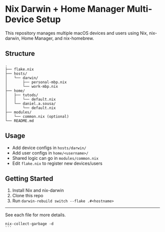 # Nix Darwin + Home Manager Multi-Device Setup

This repository manages multiple macOS devices and users using Nix, nix-darwin, Home Manager, and nix-homebrew.

## Structure

```
.
├── flake.nix
├── hosts/
│   └── darwin/
│       ├── personal-mbp.nix
│       └── work-mbp.nix
├── home/
│   ├── tutods/
│   │   └── default.nix
│   └── daniel.a.sousa/
│       └── default.nix
├── modules/
│   └── common.nix (optional)
└── README.md
```

## Usage

- Add device configs in `hosts/darwin/`
- Add user configs in `home/<username>/`
- Shared logic can go in `modules/common.nix`
- Edit `flake.nix` to register new devices/users

## Getting Started

1. Install Nix and nix-darwin
2. Clone this repo
3. Run `darwin-rebuild switch --flake .#<hostname>`

---

See each file for more details. 


````
nix-collect-garbage -d
```